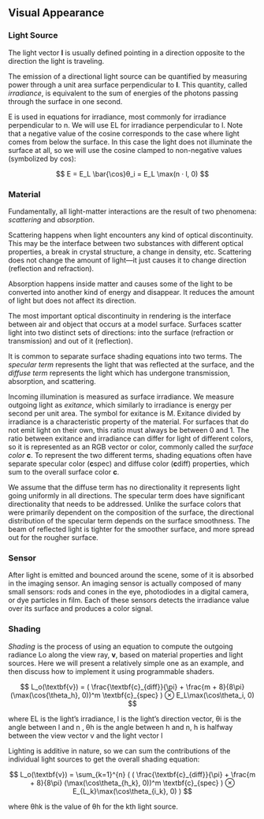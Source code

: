 ## Visual Appearance

### Light Source

The light vector **l** is usually defined pointing in a direction opposite to the direction the light is traveling.

The emission of a directional light source can be quantified by measuring power through a unit area surface perpendicular to **l**. This quantity, called *irradiance*, is equivalent to the sum of energies of the photons passing through the surface in one second.

E is used in equations for irradiance, most commonly for irradiance perpendicular to n. We will use EL for irradiance perpendicular to l. Note that a negative value of the cosine corresponds to the case where light
comes from below the surface. In this case the light does not illuminate the surface at all, so we will use the cosine clamped to non-negative values (symbolized by cos):

$$ E = E_L \bar{\cos}θ_i = E_L \max(n · l, 0) $$

### Material

Fundamentally, all light-matter interactions are the result of two phenomena: *scattering* and *absorption*.

Scattering happens when light encounters any kind of optical discontinuity. This may be the interface between two substances with different optical properties, a break in crystal structure, a change in density, etc. Scattering does not change the amount of light—it just causes it to change direction (reflection and refraction).

Absorption happens inside matter and causes some of the light to be converted into another kind of energy and disappear. It reduces the amount of light but does not affect its direction.

The most important optical discontinuity in rendering is the interface between air and object that occurs at a model surface. Surfaces scatter light into two distinct sets of directions: into the surface (refraction or transmission) and out of it (reflection).

It is common to separate surface shading equations into two terms. The *specular term* represents the light that was reflected at the surface, and the *diffuse term* represents the light which has undergone transmission, absorption, and scattering.

Incoming illumination is measured as surface irradiance. We measure outgoing light as *exitance*, which similarly to irradiance is energy per second per unit area. The symbol for exitance is M. Exitance divided by irradiance is a characteristic property of the material. For surfaces
that do not emit light on their own, this ratio must always be between 0 and 1. The ratio between exitance and irradiance can differ for light of different colors, so it is represented as an RGB vector or color, commonly called the *surface color* **c**. To represent the two different terms, shading equations often have separate specular color (**c**spec) and diffuse color (**c**diff) properties, which sum to the overall surface color **c**.

We assume that the diffuse term has no directionality it represents light going uniformly in all directions. The specular term does have significant directionality that needs to be addressed. Unlike the surface colors that were primarily dependent on the composition of the surface, the directional distribution of the specular term depends on the surface smoothness. The beam of reflected light is tighter for the smoother surface, and more spread out for the rougher surface.

### Sensor

After light is emitted and bounced around the scene, some of it is absorbed in the imaging sensor. An imaging sensor is actually composed of many small sensors: rods and cones in the eye, photodiodes in a digital camera, or dye particles in film. Each of these sensors detects the irradiance value over its surface and produces a color signal.

### Shading

*Shading* is the process of using an equation to compute the outgoing radiance Lo along the view ray, **v**, based on material properties and light sources. Here we will present a relatively simple one as an example, and then discuss how to implement it using programmable shaders.

$$ L_o(\textbf{v}) = ( \frac{\textbf{c}_{diff}}{\pi} + \frac{m + 8}{8\pi} (\max(\cos{\theta_h}, 0))^m \textbf{c}_{spec} ) ⊗ E_L\max(\cos\theta_i, 0) $$

where EL is the light’s irradiance, l is the light’s direction vector, θi is the angle between l and n , θh is the angle between h and n, h is halfway between the view vector v and the light vector l

Lighting is additive in nature, so we can sum the contributions of the individual light sources to get the overall shading equation:

$$ L_o(\textbf{v}) = \sum_{k=1}^{n} ( ( \frac{\textbf{c}_{diff}}{\pi} + \frac{m + 8}{8\pi} (\max(\cos\theta_{h_k}, 0))^m \textbf{c}_{spec} ) ⊗ E_{L_k}\max(\cos\theta_{i_k}, 0) ) $$

where θhk is the value of θh for the kth light source.
